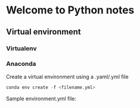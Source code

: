 # Welcome to Python notes

## Virtual environment
### Virtualenv
### Anaconda
Create a virtual environment using a .yaml/.yml file
``` py
conda env create -f <filename.yml>
```
Sample environment.yml file:


